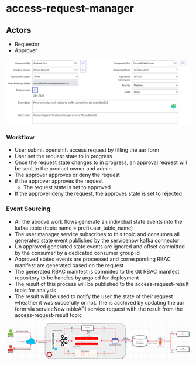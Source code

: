 # access-request-manager

## Actors
- Requestor
- Approver


<img align="center" width="1110" src="doc/AARForm.PNG">

### Workflow
- User submit openshift access request by filling the aar form
- User set the request state to in progress
- Once the request state changes to in progress, an approval request will be sent to the product owner and admin
- The approver approves or deny the request
- if the approver approves the request
	- The request state is set to approved
- If the approver deny the request, the approves state is set to rejected


### Event Sourcing
- All the aboove work flows generate an individual state events into the kafka topic (topic name = prefix.aar_table_name)
- The user manager service subscribes to this topic and consumes all generated state event published by the servicenow kafka connector
- Un approved generated state events are ignored and offset committed by the consumer by a dedicated consumer group id
- Approved stated events are processed and corresponding RBAC manifest are generated based on the request
- The generated RBAC manifest is commited to the Git RBAC manifest repository to be handles by argo cd for deployment
- The result of this process will be published to the access-request-result topic for analysis
- The result will be used to notify the user the state of their request wheather it was succefully or not. The is acchived by updating the aar form via serviceNow tableAPI service request with the result from the access-request-result topic 


<img align="center" width="1110" src="doc/user access manager.drawio.png">

